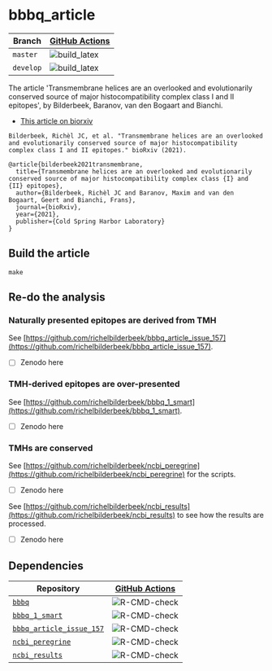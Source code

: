 # bbbq_article

Branch   |[GitHub Actions](https://github.com/richelbilderbeek/bbbq_article/actions)                                     
---------|--------------------------------------------------------------------------------------------------
`master` |![build_latex](https://github.com/richelbilderbeek/bbbq_article/actions/workflows/build_latex/badge.svg?branch=master)
`develop` |![build_latex](https://github.com/richelbilderbeek/bbbq_article/actions/workflows/build_latex/badge.svg?branch=develop)

The article 'Transmembrane helices are an overlooked and evolutionarily conserved source of major histocompatibility complex class I and II epitopes',
by Bilderbeek, Baranov, van den Bogaart and Bianchi.

 * [This article on biorxiv](https://www.biorxiv.org/content/10.1101/2021.05.02.441235v3)

```
Bilderbeek, Richèl JC, et al. "Transmembrane helices are an overlooked and evolutionarily conserved source of major histocompatibility complex class I and II epitopes." bioRxiv (2021).
```

```
@article{bilderbeek2021transmembrane,
  title={Transmembrane helices are an overlooked and evolutionarily conserved source of major histocompatibility complex class {I} and {II} epitopes},
  author={Bilderbeek, Richèl JC and Baranov, Maxim and van den Bogaart, Geert and Bianchi, Frans},
  journal={bioRxiv},
  year={2021},
  publisher={Cold Spring Harbor Laboratory}
}
```

## Build the article

```
make
```

## Re-do the analysis

### Naturally presented epitopes are derived from TMH

See [https://github.com/richelbilderbeek/bbbq_article_issue_157](https://github.com/richelbilderbeek/bbbq_article_issue_157).

 * [ ] Zenodo here

### TMH-derived epitopes are over-presented

See [https://github.com/richelbilderbeek/bbbq_1_smart](https://github.com/richelbilderbeek/bbbq_1_smart).

 * [ ] Zenodo here

### TMHs are conserved

See [https://github.com/richelbilderbeek/ncbi_peregrine](https://github.com/richelbilderbeek/ncbi_peregrine) for the scripts.

 * [ ] Zenodo here

See [https://github.com/richelbilderbeek/ncbi_results](https://github.com/richelbilderbeek/ncbi_results) to see how the results are processed.

 * [ ] Zenodo here

## Dependencies

Repository                                                                            |[GitHub Actions](https://github.com/informalr/informalr/actions)                                                         
--------------------------------------------------------------------------------------|-------------------------------------------------------------------------------------------------------------------------
[`bbbq`](https://github.com/richelbilderbeek/bbbq)                                    |![R-CMD-check](https://github.com/richelbilderbeek/bbbq/workflows/R-CMD-check/badge.svg?branch=master)                   
[`bbbq_1_smart`](https://github.com/richelbilderbeek/bbbq_1_smart)                      |![R-CMD-check](https://github.com/richelbilderbeek/bbbq_1_smart/workflows/R-CMD-check/badge.svg?branch=master)            
[`bbbq_article_issue_157`](https://github.com/richelbilderbeek/bbbq_article_issue_157)|![R-CMD-check](https://github.com/richelbilderbeek/bbbq_article_issue_157/workflows/R-CMD-check/badge.svg?branch=master) 
[`ncbi_peregrine`](https://github.com/richelbilderbeek/ncbi_peregrine)                |![R-CMD-check](https://github.com/richelbilderbeek/ncbi_peregrine/workflows/R-CMD-check/badge.svg?branch=master)         
[`ncbi_results`](https://github.com/richelbilderbeek/ncbi_results)                    |![R-CMD-check](https://github.com/richelbilderbeek/ncbi_results/workflows/R-CMD-check/badge.svg?branch=master)           

